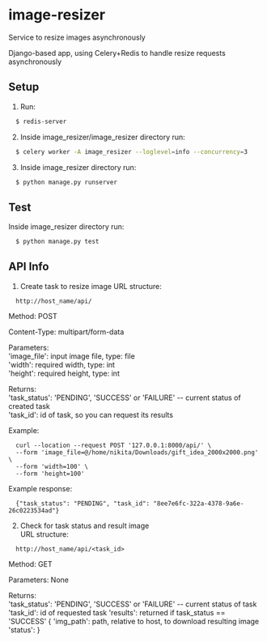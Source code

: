 # image-resizer
Service to resize images asynchronously

Django-based app, using Celery+Redis to handle resize requests asynchronously

## Setup

1. Run:
```bash
  $ redis-server
```
2. Inside image_resizer/image_resizer directory run:
```bash
  $ celery worker -A image_resizer --loglevel=info --concurrency=3
```
3. Inside image_resizer directory run:
```bash
  $ python manage.py runserver
```

## Test

Inside image_resizer directory run:
```bash
  $ python manage.py test
```
## API Info

1. Create task to resize image
URL structure:
```
  http://host_name/api/
```
Method: POST

Content-Type: multipart/form-data  

Parameters:  
'image_file': input image file, type: file  
'width': required width, type: int  
'height': required height, type: int  

Returns:  
'task_status': 'PENDING', 'SUCCESS' or 'FAILURE' -- current status of created task  
'task_id': id of task, so you can request its results

Example:  
```curl
  curl --location --request POST '127.0.0.1:8000/api/' \
  --form 'image_file=@/home/nikita/Downloads/gift_idea_2000x2000.png' \
  --form 'width=100' \
  --form 'height=100'  
```  
Example response:  
```
  {"task_status": "PENDING", "task_id": "8ee7e6fc-322a-4378-9a6e-26c0223534ad"}
```
2. Check for task status and result image  
URL structure:
```
  http://host_name/api/<task_id>
```
Method: GET

Parameters: None

Returns:  
'task_status': 'PENDING', 'SUCCESS' or 'FAILURE' -- current status of task
'task_id': id of requested task
'results': returned if task_status == 'SUCCESS'
{
  'img_path': path, relative to host, to download resulting image  
  'status': 
}
